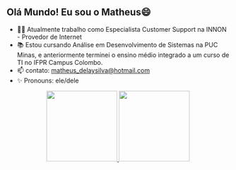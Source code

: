 ## Olá Mundo! Eu sou o Matheus😄

- 👨‍💻 Atualmente trabalho como Especialista Customer Support na INNON - Provedor de Internet
- 📚 Estou cursando Análise em Desenvolvimento de Sistemas na PUC Minas, e anteriormente terminei o ensino médio integrado a um curso de TI no IFPR Campus Colombo.
- 📫 contato: matheus_delaysilva@hotmail.com
- ✨ Pronouns: ele/dele

<div align="center">
  <a href="https://github.com/matheusdelay">
  <img height="160em" src="https://github-readme-stats.vercel.app/api?username=matheusdelay&show_icons=true&theme=tokyonight&include_all_commits=true&count_private=true"/>
  <img height="160em" src="https://github-readme-stats.vercel.app/api/top-langs/?username=matheusdelay&layout=compact&langs_count=7&theme=tokyonight"/>
</div>
